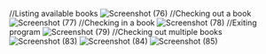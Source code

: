 //Listing available books
![Screenshot (76)](https://github.com/user-attachments/assets/c311ba1a-cded-4b98-bb4b-b1b004b8b62d)
//Checking out a book
![Screenshot (77)](https://github.com/user-attachments/assets/65b9522d-9ece-4bad-8266-ab9c24902d50)
//Checking in a book
![Screenshot (78)](https://github.com/user-attachments/assets/84b87f2f-18a8-4ec7-8b3c-9f2351e3d76f)
//Exiting program
![Screenshot (79)](https://github.com/user-attachments/assets/c8139d6a-e959-4b63-9be4-2a1363abbff0)
//Checking out multiple books
![Screenshot (83)](https://github.com/user-attachments/assets/0425b025-77f5-4f50-8aa7-71a7d5c2fcf6)
![Screenshot (84)](https://github.com/user-attachments/assets/ec3375ff-3eaa-47f4-ad86-622ebdda84e0)
![Screenshot (85)](https://github.com/user-attachments/assets/e72d3771-0636-44cf-8b6f-a16e9574d156)
